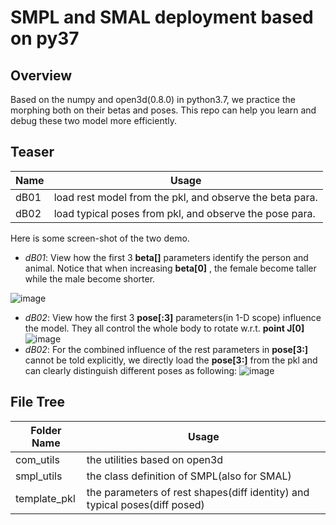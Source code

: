 # SMPL and SMAL deployment based on py37

## Overview

Based on the numpy and open3d(0.8.0) in python3.7, we practice the morphing both on their betas and poses. This repo can help you learn and debug these two model more efficiently. 

## Teaser
|    Name    | Usage |
| ----------        | --- |
| dB01       |  load rest model from the pkl, and observe the beta para.
| dB02       |  load typical poses from pkl, and observe the pose para.

Here is some screen-shot of the two demo.
- *dB01*: View how the first 3 **beta[]** parameters identify the person and animal.
    Notice that when increasing **beta[0]** , the female become taller while the male become shorter.

![image](https://raw.github.com/TneitaP/SMPL_py37/tree/np_pure/illus/illu_shape_3_s.png)
- *dB02*: View how the first 3 **pose[:3]** parameters(in 1-D scope) influence the model.
    They all control the whole body to rotate w.r.t. **point J[0]**
![image](https://raw.github.com/TneitaP/SMPL_py37/tree/np_pure/illus/illu_pose_rigid_s.png)
- *dB02*: For the combined influence of the rest parameters in **pose[3:]** cannot be told explicitly, we directly load the **pose[3:]** from the pkl and can clearly distinguish different poses as following:
![image](https://raw.github.com/TneitaP/SMPL_py37/tree/np_pure/illus/illu_pose_nonrigid_s.png)
## File Tree
|    Folder Name    | Usage |
| ----------        | --- |
| com_utils         |  the utilities based on open3d |
| smpl_utils        |  the class definition of SMPL(also for SMAL) |
| template_pkl      | the parameters of rest shapes(diff identity) and typical poses(diff posed) |


